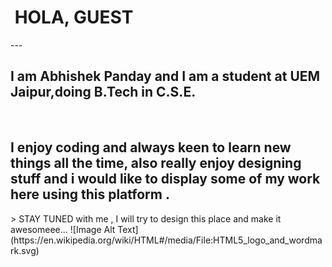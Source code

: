 <h1>&#160HOLA, GUEST</h1>
---
<h2>I am Abhishek Panday and I am a student at UEM Jaipur,doing B.Tech in C.S.E.</h2><br>
<h2>I enjoy coding and always keen to learn new things all the time,
also really enjoy designing stuff and i would like to display some of my work here using this platform .</h2>
> STAY TUNED with me , I will try to design this place and make it awesomeee...
![Image Alt Text](https://en.wikipedia.org/wiki/HTML#/media/File:HTML5_logo_and_wordmark.svg)
